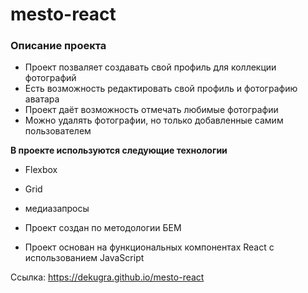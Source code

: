 # mesto-react

### Описание проекта

- Проект позваляет создавать свой профиль для коллекции фотографий
- Есть возможность редактировать свой профиль и фотографию аватара
- Проект даёт возможность отмечать любимые фотографии
- Можно удалять фотографии, но только добавленные самим пользователем

**В проекте используются следующие технологии**

- Flexbox
- Grid
- медиазапросы

- Проект создан по методологии БЕМ
- Проект основан на функциональных компонентах React c использованием JavaScript

Ссылка: https://dekugra.github.io/mesto-react

